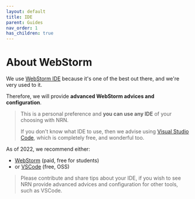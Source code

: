 ```yaml
---
layout: default
title: IDE
parent: Guides
nav_order: 1
has_children: true
---
```


# About WebStorm

We use [WebStorm IDE](https://www.jetbrains.com/webstorm/) because it's one of the best out there, and we're very used to it.

Therefore, we will provide **advanced WebStorm advices and configuration**.

> This is a personal preference and **you can use any IDE** of your choosing with NRN.
>
> If you don't know what IDE to use, then we advise using [Visual Studio Code](https://code.visualstudio.com/), which is completely free, and wonderful too.


As of 2022, we recommend either:

- [WebStorm](https://www.jetbrains.com/webstorm/) (paid, free for students)
- or [VSCode](https://code.visualstudio.com/) (free, OSS)

> Please contribute and share tips about your IDE, if you wish to see NRN provide advanced advices and configuration for other tools, such as VSCode.
